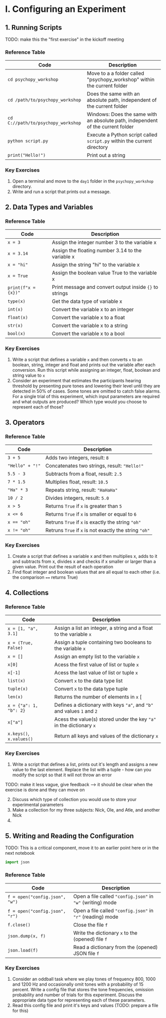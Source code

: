# I. Configuring an Experiment

## 1. Running Scripts
TODO: make this the "first exercise" in the kickoff meeting

### Reference Table
| Code                               | Description                                                                    |
| ---                                | ---                                                                            |
| `cd psychopy_workshop`             | Move to a a folder called "psychopy_workshop" within the current folder        |
| `cd /path/to/psychopy_workshop`    | Does the same with an absolute path, independent of the current folder         |
| `cd C://path/to/psychopy_workshop` | Windows: Does the same with an absolute path, independent of the current folder         |
| `python script.py`                 | Execute a Python script called `script.py` within the current directory        |
| `print("Hello!")`                  | Print out a string                                                             |

### Key Exercises
1. Open a terminal and move to the `day1` folder in the `psychopy_workshop` directory.
2. Write and run a script that prints out a message.


## 2. Data Types and Variables


### Reference Table
| Code                | Description                                                      |
| ---                 | ---                                                              |
| `x = 3`             | Assign the integer number 3 to the variable x                    |
| `x = 3.14`          | Assign the floating number 3.14 to the variable x                |
| `x = "hi"`          | Assign the string "hi" to the variable x                         |
| `x = True`          | Assign the boolean value True to the variable x                  |
| `print(f"x = {x})"` | Print message and convert output inside `{}` to strings          |
| `type(x)`           | Get the data type of variable x                                  |
| `int(x)`          | Convert the variable x to an integer                             |
| `float(x)`        | Convert the variable x to a float                                |
| `str(x)`          | Convert the variable x to a string                               |
| `bool(x)`         | Convert the variable x to a bool                                 |

### Key Exercises
1. Write a script that defines a variable `x` and then converts `x` to an boolean, string, integer and float and prints out the variable after each conversion. Run this script while assigning an integer, float, boolean and string value to `x` 
2. Consider an experiment that estimates the participants hearing threshold by presenting pure tones and lowering their level until they are detected in 50% of cases. Some tones are omitted to catch false alarms. For a single trial of this experiment, which input parameters are required and what outputs are produced? Which type would you choose to represent each of those?

## 3. Operators

### Reference Table
| Code                 | Description                                              |
| ---                  | ---                                                      |
| `3 + 5`              | Adds two integers, result: `8`                           |
| `"Hello" + "!"`      | Concatenates two strings, result: `"Hello!"`             |
| `5.5 - 3`            | Subtracts from a float, result: `2.5`                    |
| `7 * 1.5`            | Multiplies float, result: `10.5`                         |
| `"Ha" * 3`           | Repeats string, result: `"HaHaHa"`                       |
| `10 / 2`             | Divides integers, result: `5.0`                          |
| `x > 5`              | Returns `True` if `x` is greater than `5`                |
| `x <= 6`             | Returns `True` if `x` is smaller or equal to `6`         |
| `x == "oh"`          | Retruns `True` if `x` is exactly the string `"oh"`         |
| `x != "oh"`          | Retruns `True` if `x` is not exactly the string `"oh"` |

### Key Exercises
1. Create a script that defines a variable x and then multiplies x, adds to it and subtracts from x, divides x and checks if x smaller or larger than a given value. Print out the result of each operation
2. Find float integer and boolean values that are all equal to each other (i.e. the comparison `==` returns True)


## 4. Collections

### Reference Table
| Code                         | Description                                                                                                |
| ---                          | ---                                                                                                        |
| `x = [1, "a", 3.1]`          | Assign a list an integer, a string and a float to the variable `x`                                         |
| `x = (True, False)`          | Assign a tuple containing two booleans to the variable `x`                                                 |
| `x = []`                     | Assign an empty list to the variable `x`                                                                   |
| `x[0]`                       | Acess the first value of list or tuple `x`                                                                 |
| `x[-1]`                      | Acess the last value of list or tuple `x`                                                                  |
| `list(x)`                    | Convert `x` to the data type list                                                                          |
| `tuple(x)`                   | Convert `x` to the data type tuple                                                                         |
| `len(x)`                     | Returns the number of elements in `x`                                                                      [|](|)
| `x = {"a": 1, "b": 2}`       | Defines a dictionary with keys `"a"`, and `"b"` and values `1` and `2`                                     |
| `x["a"]`                     | Acess the value(s) stored under the key `"a"` in the dictionary `x`                                        |
| `x.keys()`, `x.values()`     | Return all keys and values of the dictionary `x`                                                           |

### Key Exercises
1. Write a script that defines a list, prints out it's length and assigns a new value to the last element. Replace the list with a tuple - how can you modify the script so that it will not throw an error

TODO: make it less vague, give feedback --> it should be clear when the exercise is done and they can move on

2. Discuss which type of collection you would use to store your experimental parameters
3. Make a collection for my three subjects: Nick, Ole, and Atle, and another Nick
4. 


## 5. Writing and Reading the Configuration
TODO: This is a critical component, move it to an earlier point here or in the next notebook
```python
import json
```

### Reference Table
| Code                           | Description                                                |
| ---                            | ---                                                        |
| `f = open("config.json", "w")` | Open a file called `"config.json"` in `"w"` (writing) mode |
| `f = open("config.json", "r")` | Open a file called `"config.json"` in `"r"` (reading) mode |
| `f.close()`                    | Close the file `f`                                         |
| `json.dump(x, f)`              | Write the dictionary `x` to the (opened) file `f`          |
| `json.load(f)`                 | Read a dictionary from the (opened) JSON file `f`          |

### Key Exercises
1. Consider an oddball task where we play tones of frequency 800, 1000 and 1200 Hz and occasionally omit tones with a probability of 15 percent. Write a config file that stores the tone frequencies, omission probability and number of trials for this experiment. Discuss the appropriate data type for representing each of these parameters.
2. Read this config file and print it's keys and values
(TODO: prepare a file for this)

